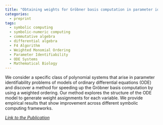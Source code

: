 ```yaml
---
title: "Obtaining weights for Gröbner basis computation in parameter identifiability problems"
categories:
  - preprint
tags:
  - symbolic computing
  - symbolic-numeric computing
  - commutative algebra
  - differential algebra
  - F4 Algorithm
  - Weighted Monomial Ordering
  - Parameter Identifiability
  - ODE Systems
  - Mathematical Biology
---
```


We consider a specific class of polynomial systems that arise in parameter identifiability problems of models of ordinary differential equations (ODE) and discover a method for speeding up the Gröbner basis computation by using a weighted ordering. Our method explores the structure of the ODE model to generate weight assignments for each variable. We provide empirical results that show improvement across different symbolic computing frameworks.

<cite><a href="https://arxiv.org/abs/2202.06297">Link to the Publication</a></cite>
